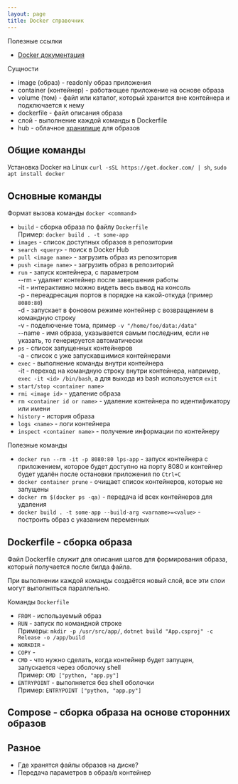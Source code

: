 ```yaml
---
layout: page
title: Docker справочник
---
```


Полезные ссылки
- [Docker документация](https://docs.docker.com/)

Сущности
- image (образ) - readonly образ приложения
- container (контейнер) - работающее приложение на основе образа
- volume (том) - файл или каталог, который хранится вне контейнера и подключается к нему	
- dockerfile - файл описания образа
- слой - выполнение каждой команды в Dockerfile
- hub - облачное [хранилище](https://hub.docker.com) для образов


## Общие команды

Установка Docker на Linux `curl -sSL https://get.docker.com/ | sh`, `sudo apt install docker`


## Основные команды

Формат вызова команды `docker <command>`
- `build` - сборка образа по файлу `Dockerfile`  
Пример: `docker build . -t some-app`
- `images` - список доступных образов в репозитории
- `search <query>` - поиск в Docker Hub
- `pull <image name>` - загрузить образ из репозитория
- `push <image name>` - загрузить образ в репозиторий
- `run` - запуск контейнера, с параметром  
--rm - удаляет контейнер после завершения работы  
-it - интерактивно можно видеть весь вывод на консоль  
-p - переадресация портов в порядке на какой-откуда (пример `8080:80`)  
-d - запускает в фоновом режиме контейнер с возвращением в командную строку  
-v - поделючение тома, пример `-v "/home/foo/data:/data"`  
--name - имя образа, указывается самым последним, если не указать, то генерируется автоматически  
- `ps` - список запущенных контейнеров  
-a - список с уже запускавшимися контейнерами  
- `exec` - выполнение команды внутри контейнера  
-it - переход на командную строку внутри контейнера, например, `exec -it <id> /bin/bash`, а для выхода из bash используется `exit`
- `start/stop <container name>`
- `rmi <image id>` - удаление образа
- `rm <container id or name>` - удаление контейнера по идентификатору или имени
- `history` - история образа
- `logs <name>` - логи контейнера
- `inspect <container name>` - получение информации по контейнеру

Полезные команды
- `docker run --rm -it -p 8080:80 lps-app` - запуск контейнера с приложением, которое будет доступно на порту 8080 и контейнер будет удалён после остановки приложения по `Ctrl+C`
- `docker container prune` - очищает список контейнеров, которые не запущены
- `docker rm $(docker ps -qa)` - передача id всех контейнеров для удаления
- `docker build . -t some-app --build-arg <varname>=<value>` - построить образ с указанием переменных


## Dockerfile - сборка образа

Файл Dockerfile служит для описания шагов для формирования образа, который получается после билда файла.

При выполнении каждой команды создаётся новый слой, все эти слои могут выполняться параллельно.

Команды `Dockerfile`
- `FROM` - используемый образ
- `RUN` - запуск по командной строке  
Примеры: `mkdir -p /usr/src/app/`, `dotnet build "App.csproj" -c Release -o /app/build`
- `WORKDIR` - 
- `COPY` - 
- `CMD` - что нужно сделать, когда контейнер будет запущен, запускается через оболочку shell  
Пример: `CMD ["python, "app.py"]`
- `ENTRYPOINT` - выполняется без shell оболочки  
Пример: `ENTRYPOINT ["python, "app.py"]`


## Compose - сборка образа на основе сторонних образов




## Разное

- Где хранятся файлы образов на диске?
- Передача параметров в образ/в контейнер

